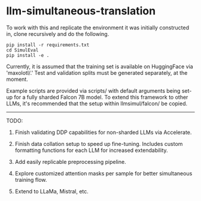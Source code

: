 # llm-simultaneous-translation

To work with this and replicate the environment it was initially constructed in, clone recursively and do the following. 

```
pip install -r requirements.txt
cd SimulEval
pip install -e .
```

Currently, it is assumed that the training set is available on HuggingFace via 'maxolotl/.' Test and validation splits must be generated separately, at the moment. 

Example scripts are provided via scripts/ with default arguments being set-up for a fully sharded Falcon 7B model. To extend this framework to other LLMs, it's recommended that the setup within llmsimul/falcon/ be copied. 

---

TODO: 

1. Finish validating DDP capabilities for non-sharded LLMs via Accelerate.

2. Finish data collation setup to speed up fine-tuning. Includes custom formatting functions for each LLM for increased extendability.

3. Add easily replicable preprocessing pipeline.

4. Explore customized attention masks per sample for better simultaneous training flow.

5. Extend to LLaMa, Mistral, etc.
